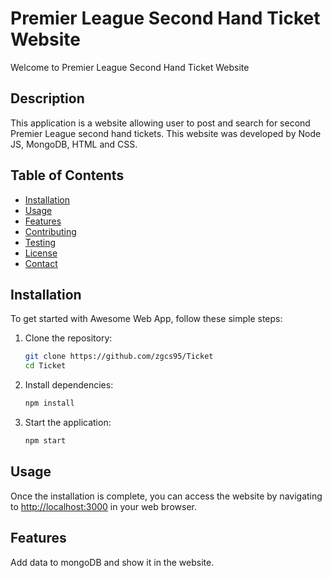 # Premier League Second Hand Ticket Website

Welcome to Premier League Second Hand Ticket Website

## Description

This application is a website allowing user to post and search for second Premier League second hand tickets. This website was developed by Node JS, MongoDB, HTML and CSS.

## Table of Contents

- [Installation](#installation)
- [Usage](#usage)
- [Features](#features)
- [Contributing](#contributing)
- [Testing](#testing)
- [License](#license)
- [Contact](#contact)

## Installation

To get started with Awesome Web App, follow these simple steps:

1. Clone the repository:

    ```bash
    git clone https://github.com/zgcs95/Ticket
    cd Ticket
    ```

2. Install dependencies:

    ```bash
    npm install
    ```

3. Start the application:

    ```bash
    npm start
    ```

## Usage

Once the installation is complete, you can access the website by navigating to [http://localhost:3000](http://localhost:3000) in your web browser. 

## Features

Add data to mongoDB and show it in the website. 
